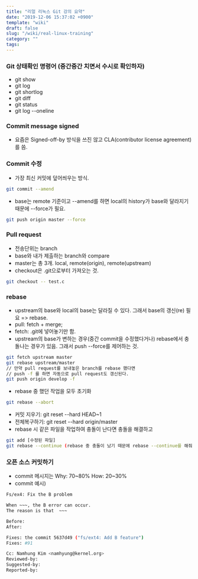 ```yaml
---
title: "리얼 리눅스 Git 강의 요약"
date: "2019-12-06 15:37:02 +0900"
template: "wiki"
draft: false
slug: "/wiki/real-linux-training"
category: ""
tags:
---
```


### Git 상태확인 명령어 (중간중간 치면서 수시로 확인하자)
- git show
- git log
- git shortlog
- git diff
- git status
- git log --oneline

### Commit message signed

- 요즘은 Signed-off-by 방식을 쓰진 않고 CLA(contributor license agreement) 를 씀.

### Commit 수정

- 가장 최신 커밋에 덮어씌우는 방식.

```bash
git commit --amend
```

- base는 remote 기준이고 --amend를 하면 local의 history가 base와 달라지기 때문에 --force가 필요.

```bash
git push origin master --force
```

### Pull request

- 전송단위는 branch
- base와 내가 제출하는 branch와 compare
- master는 총 3개. local, remote(origin), remote(upstream)
- checkout은 .git으로부터 가져오는 것.

```bash
git checkout -- test.c
```

### rebase

- upstream의 base와 local의 base는 달라질 수 있다. 그래서 base의 갱신(re) 필요 => rebase.
- pull: fetch + merge;
- fetch: .git에 넣어놓기만 함.
- upstream의 base가 변하는 경우(중간 commit을 수정했다거나) rebase에서 충돌나는 경우가 있음. 그래서 push --force를 제어하는 것.

```bash
git fetch upstream master
git rebase upstream/master
// 만약 pull request를 보내놓은 branch를 rebase 했다면
// push -f 를 하면 자동으로 pull request도 갱신된다.
git push origin develop -f
```

- rebase 중 했던 작업을 모두 초기화

```bash
git rebase --abort
```

- 커밋 지우기: git reset --hard HEAD~1
- 전체복구하기: git reset --hard origin/master
- rebase 시 같은 파일을 작업하여 충돌이 난다면 충돌을 해결하고

```bash
git add [수정된 파일]
git rebase --continue (rebase 중 충돌이 났기 때문에 rebase --continue를 해줘야 함)
```

### 오픈 소스 커밋하기

- commit 메시지는 Why: 70~80% How: 20~30%
- commit 예시)

```bash
Fs/ex4: Fix the B problem

When ~~~, the B error can occur.
The reason is that  ~~~

Before: 
After: 

Fixes: the commit 5637d49 ("fs/ext4: Add B feature")
Fixes: #91

Cc: Namhung Kim <namhyung@kernel.org>
Reviewed-by:
Suggested-by:
Reported-by:
```
